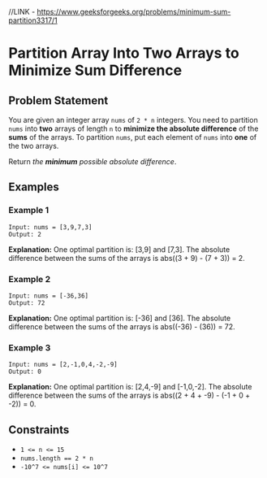 //LINK - https://www.geeksforgeeks.org/problems/minimum-sum-partition3317/1

# Partition Array Into Two Arrays to Minimize Sum Difference

## Problem Statement

You are given an integer array `nums` of `2 * n` integers. You need to partition `nums` into **two** arrays of length `n` to **minimize the absolute difference** of the **sums** of the arrays. To partition `nums`, put each element of `nums` into **one** of the two arrays.

Return _the **minimum** possible absolute difference_.

## Examples

### Example 1

```
Input: nums = [3,9,7,3]
Output: 2
```

**Explanation:** One optimal partition is: [3,9] and [7,3].
The absolute difference between the sums of the arrays is abs((3 + 9) - (7 + 3)) = 2.

### Example 2

```
Input: nums = [-36,36]
Output: 72
```

**Explanation:** One optimal partition is: [-36] and [36].
The absolute difference between the sums of the arrays is abs((-36) - (36)) = 72.

### Example 3

```
Input: nums = [2,-1,0,4,-2,-9]
Output: 0
```

**Explanation:** One optimal partition is: [2,4,-9] and [-1,0,-2].
The absolute difference between the sums of the arrays is abs((2 + 4 + -9) - (-1 + 0 + -2)) = 0.

## Constraints

- `1 <= n <= 15`
- `nums.length == 2 * n`
- `-10^7 <= nums[i] <= 10^7`
